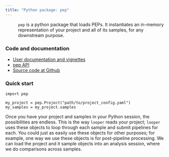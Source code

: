 ```yaml
---
title: "Python package: pep"
---
```


<img src="/img/logo_python.svg" alt="" style="float:left; margin:20px">`pep` is a python package that loads PEPs. It instantiates an in-memory representation of your project and all of its samples, for any downstream purpose.

### Code and documentation

* [User documentation and vignettes](http://looper.readthedocs.io/en/latest/models.html)
* [pep API](http://looper.readthedocs.io/en/latest/api.html)
* [Source code at Github](https://github.com/pepkit/pep)

### Quick start 

```
import pep

my_project = pep.Project("path/to/project_config.yaml")
my_samples = my_project.samples
```

Once you have your project and samples in your Python session, the possibilities are endless. This is the way `looper` reads your project; `looper` uses these objects to loop through each sample and submit pipelines for each. You could just as easily use these objects for other purposes; for example, one way we use these objects is for post-pipeline processing. We can load the project and it sample objects into an analysis session, where we do comparisons across samples.
